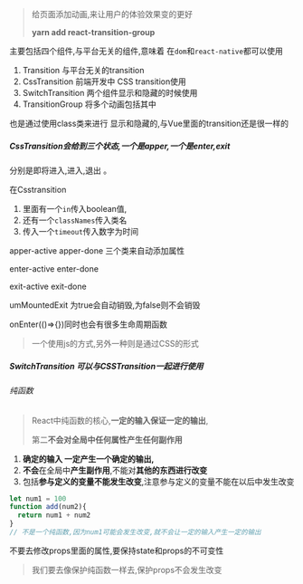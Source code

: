 > 给页面添加动画,来让用户的体验效果变的更好
>
> **yarn add react-transition-group**

主要包括四个组件,与平台无关的组件,意味着 在`dom`和`react-native`都可以使用

1. Transition 与平台无关的transition
2. CssTransition 前端开发中 CSS transition使用
3. SwitchTransition 两个组件显示和隐藏的时候使用
4. TransitionGroup 将多个动画包括其中

也是通过使用class类来进行 显示和隐藏的,与Vue里面的transition还是很一样的

##### CssTransition会给到三个状态,一个是apper,一个是enter,exit

分别是即将进入,进入,退出 。

在Csstransition 

1. 里面有一个`in`传入boolean值,
2. 还有一个`classNames`传入类名
3. 传入一个`timeout`传入数字为时间 

apper-active apper-done 三个类来自动添加属性

enter-active enter-done

exit-active exit-done

umMountedExit 为true会自动销毁,为false则不会销毁

onEnter(()=>{})同时也会有很多生命周期函数

> 一个使用js的方式,另外一种则是通过CSS的形式

##### SwitchTransition 可以与CSSTransition一起进行使用

###### 纯函数

> React中纯函数的核心,**一定的输入保证一定的输出**,
>
> 第二**不会对全局中任何属性产生任何副作用**

1. **确定的输入 一定产生一个确定的输出,**
2. **不会**在全局中**产生副作用**,不能对**其他的东西进行改变**
3. 包括**参与定义的变量不能发生改变**,注意参与定义的变量不能在以后中发生改变

```js
let num1 = 100
function add(num2){
  return num1 + num2
}
// 不是一个纯函数,因为num1可能会发生改变,就不会让一定的输入产生一定的输出
```

不要去修改props里面的属性,要保持state和props的不可变性

> 我们要去像保护纯函数一样去,保护props不会发生改变
